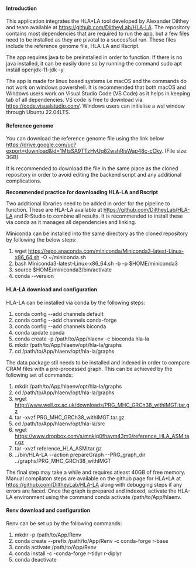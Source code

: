 #### **Introduction**

This application integrates the HLA*LA tool developed by Alexander Dilthey and team available at https://github.com/DiltheyLab/HLA-LA. The repository contains most dependencies that are required to run the app, but a few files need to be installed as they are pivotal to a succesfsul run. These files include the reference genome file, HLA-LA and Rscript.

The app requires java to be preinstalled in order to function. If there is no java installed, it can be easily done so by running the command sudo apt install openjdk-11-jdk -y

The app is made for linux based systems i.e macOS and the commands do not work on windows powershell. It is recommended that both macOS and Windows users work on Visual Studio Code (VS Code) as it helps in keeping tab of all dependencies. VS code is free to download via https://code.visualstudio.com/. Windows users can initialise a wsl window through Ubuntu 22.04LTS.

#### **Reference genome**

You can download the reference genome file using the link below https://drive.google.com/uc?export=download&id=1MtsSA9TTzHyUq82wshRisWap48c-cCkv. (File size: 3GB)

It is recommended to download the file in the same place as the cloned repository in order to avoid editing the backend script and any additional complications.

**Recommended practice for downloading HLA-LA and Rscript**

Two additional libraries need to be added in order for the pipeline to function. These are HLA-LA available at https://github.com/DiltheyLab/HLA-LA and R-Studio to combine all results. It is recommended to install these via conda as it manages all dependencies and linking. 

Miniconda can be installed into the same directory as the cloned repository by following the below steps:
1. wget https://repo.anaconda.com/miniconda/Miniconda3-latest-Linux-x86_64.sh -O ~/miniconda.sh
2. bash Miniconda3-latest-Linux-x86_64.sh -b -p $HOME/miniconda3
3. source $HOME/miniconda3/bin/activate
4. conda --version

#### **HLA-LA download and configuration**

HLA-LA can be installed via conda by the following steps:
1. conda config --add channels default
2. conda config --add channels conda-forge
3. conda config --add channels biconda
4. conda update conda
5. conda create -p /path/to/App/hlaenv -c bioconda hla-la
6. mkdir /path/to/App/hlaenv/opt/hla-la/graphs
7. cd /path/to/App/hlaenv/opt/hla-la/graphs

The data package stil needs to be installed and indexed in order to compare CRAM files with a pre-processed graph. This can be achieved by the following set of commands:

1. mkdir /path/to/App/hlaenv/opt/hla-la/graphs
2. cd /path/to/App/hlaenv/opt/hla-la/graphs
3. wget http://www.well.ox.ac.uk/downloads/PRG_MHC_GRCh38_withIMGT.tar.gz
4. tar -xvzf PRG_MHC_GRCh38_withIMGT.tar.gz
5. cd /path/to/App/hlaenv/opt/hla-la/src
6. wget https://www.dropbox.com/s/mnkig0fhaym43m0/reference_HLA_ASM.tar.gz
7. tar -xvzf reference_HLA_ASM.tar.gz
8. ../bin/HLA-LA --action prepareGraph --PRG_graph_dir ../graphs/PRG_MHC_GRCh38_withIMGT

The final step may take a while and requires atleast 40GB of free memory. Manual compilaton steps are available on the github page for HLA*LA at https://github.com/DiltheyLab/HLA-LA along with debugging steps if any errors are faced. Once the graph is prepared and indexed, activate the HLA-LA environment using the command conda activate /path/to/App/hlaenv.

#### **Renv download and configuration**
Renv can be set up by the following commands:
1. mkdir -p /path/to/App/Renv
2. conda create --prefix /path/to/App/Renv -c conda-forge r-base
3. conda activate /path/to/App/Renv
4. conda install -c -conda-forge r-tidyr r-diplyr
5. conda deactivate

